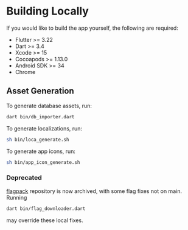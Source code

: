 # Building Locally

If you would like to build the app yourself, the following are required:

- Flutter >= 3.22
- Dart >= 3.4
- Xcode >= 15
- Cocoapods >= 1.13.0
- Android SDK >= 34
- Chrome

## Asset Generation

To generate database assets, run:

```sh
dart bin/db_importer.dart
```

To generate localizations, run:

```sh
sh bin/loca_generate.sh
```

To generate app icons, run:

```sh
sh bin/app_icon_generate.sh
```

### Deprecated

[flagpack](https://github.com/jackiboy/flagpack) repository is now archived, with some flag fixes not on main. Running

```sh
dart bin/flag_downloader.dart
```

may override these local fixes.
